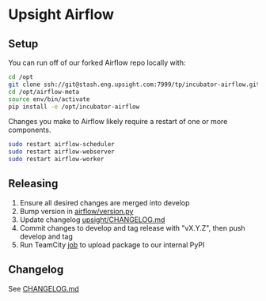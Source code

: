 # Upsight Airflow

## Setup

You can run off of our forked Airflow repo locally with:

```bash
cd /opt
git clone ssh://git@stash.eng.upsight.com:7999/tp/incubator-airflow.git
cd /opt/airflow-meta
source env/bin/activate
pip install -e /opt/incubator-airflow
```

Changes you make to Airflow likely require a restart of one or more components.

```bash
sudo restart airflow-scheduler
sudo restart airflow-webserver
sudo restart airflow-worker
```

## Releasing

1. Ensure all desired changes are merged into develop
2. Bump version in [airflow/version.py](https://stash.eng.upsight.com/projects/TP/repos/incubator-airflow/browse/airflow/version.py#16)
3. Update changelog [upsight/CHANGELOG.md](https://stash.eng.upsight.com/projects/TP/repos/incubator-airflow/browse/upsight/CHANGELOG.md)
3. Commit changes to develop and tag release with "vX.Y.Z", then push develop and tag
4. Run TeamCity [job](https://teamcity.eng.upsight.com/viewType.html?buildTypeId=Sandbox_UploadInternalPythonPackage) to upload package to our internal PyPI

## Changelog

See [CHANGELOG.md](https://stash.eng.upsight.com/projects/TP/repos/incubator-airflow/browse/upsight/CHANGELOG.md)
